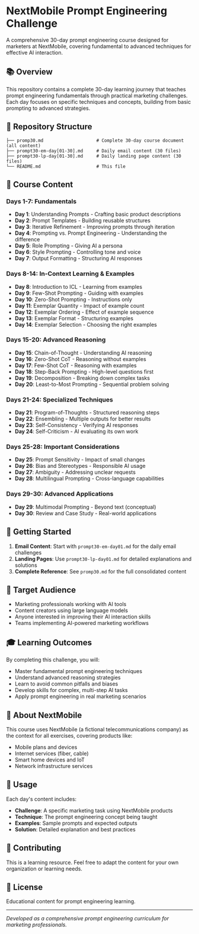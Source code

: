 # NextMobile Prompt Engineering Challenge

A comprehensive 30-day prompt engineering course designed for marketers at NextMobile, covering fundamental to advanced techniques for effective AI interaction.

## 📚 Overview

This repository contains a complete 30-day learning journey that teaches prompt engineering fundamentals through practical marketing challenges. Each day focuses on specific techniques and concepts, building from basic prompting to advanced strategies.

## 📁 Repository Structure

```
├── promp30.md                    # Complete 30-day course document (all content)
├── prompt30-em-day[01-30].md     # Daily email content (30 files)
├── prompt30-lp-day[01-30].md     # Daily landing page content (30 files)
└── README.md                     # This file
```

## 🎯 Course Content

### Days 1-7: Fundamentals
- **Day 1**: Understanding Prompts - Crafting basic product descriptions
- **Day 2**: Prompt Templates - Building reusable structures  
- **Day 3**: Iterative Refinement - Improving prompts through iteration
- **Day 4**: Prompting vs. Prompt Engineering - Understanding the difference
- **Day 5**: Role Prompting - Giving AI a persona
- **Day 6**: Style Prompting - Controlling tone and voice
- **Day 7**: Output Formatting - Structuring AI responses

### Days 8-14: In-Context Learning & Examples
- **Day 8**: Introduction to ICL - Learning from examples
- **Day 9**: Few-Shot Prompting - Guiding with examples
- **Day 10**: Zero-Shot Prompting - Instructions only
- **Day 11**: Exemplar Quantity - Impact of example count
- **Day 12**: Exemplar Ordering - Effect of example sequence
- **Day 13**: Exemplar Format - Structuring examples
- **Day 14**: Exemplar Selection - Choosing the right examples

### Days 15-20: Advanced Reasoning
- **Day 15**: Chain-of-Thought - Understanding AI reasoning
- **Day 16**: Zero-Shot CoT - Reasoning without examples
- **Day 17**: Few-Shot CoT - Reasoning with examples
- **Day 18**: Step-Back Prompting - High-level questions first
- **Day 19**: Decomposition - Breaking down complex tasks
- **Day 20**: Least-to-Most Prompting - Sequential problem solving

### Days 21-24: Specialized Techniques
- **Day 21**: Program-of-Thoughts - Structured reasoning steps
- **Day 22**: Ensembling - Multiple outputs for better results
- **Day 23**: Self-Consistency - Verifying AI responses
- **Day 24**: Self-Criticism - AI evaluating its own work

### Days 25-28: Important Considerations
- **Day 25**: Prompt Sensitivity - Impact of small changes
- **Day 26**: Bias and Stereotypes - Responsible AI usage
- **Day 27**: Ambiguity - Addressing unclear requests
- **Day 28**: Multilingual Prompting - Cross-language capabilities

### Days 29-30: Advanced Applications
- **Day 29**: Multimodal Prompting - Beyond text (conceptual)
- **Day 30**: Review and Case Study - Real-world applications

## 🚀 Getting Started

1. **Email Content**: Start with `prompt30-em-day01.md` for the daily email challenges
2. **Landing Pages**: Use `prompt30-lp-day01.md` for detailed explanations and solutions
3. **Complete Reference**: See `promp30.md` for the full consolidated content

## 💼 Target Audience

- Marketing professionals working with AI tools
- Content creators using large language models
- Anyone interested in improving their AI interaction skills
- Teams implementing AI-powered marketing workflows

## 🎓 Learning Outcomes

By completing this challenge, you will:
- Master fundamental prompt engineering techniques
- Understand advanced reasoning strategies
- Learn to avoid common pitfalls and biases
- Develop skills for complex, multi-step AI tasks
- Apply prompt engineering in real marketing scenarios

## 🏢 About NextMobile

This course uses NextMobile (a fictional telecommunications company) as the context for all exercises, covering products like:
- Mobile plans and devices
- Internet services (fiber, cable)
- Smart home devices and IoT
- Network infrastructure services

## 📝 Usage

Each day's content includes:
- **Challenge**: A specific marketing task using NextMobile products
- **Technique**: The prompt engineering concept being taught
- **Examples**: Sample prompts and expected outputs
- **Solution**: Detailed explanation and best practices

## 🤝 Contributing

This is a learning resource. Feel free to adapt the content for your own organization or learning needs.

## 📄 License

Educational content for prompt engineering learning.

---

*Developed as a comprehensive prompt engineering curriculum for marketing professionals.* 